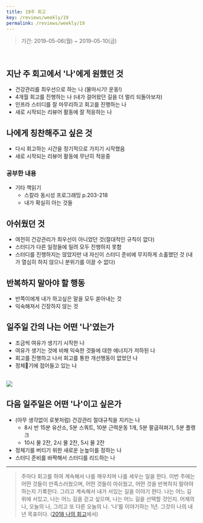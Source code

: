 ```yaml
---
title: 19주 회고
key: /reviews/weekly/19
permalink: /reviews/weekly/19
---
```


> 기간: 2019-05-06(월) ~ 2019-05-10(금)
<br/>

## 지난 주 회고에서 '나'에게 원했던 것
- 건강관리를 최우선으로 하는 나 (물마시기! 운동!)
- 4개월 회고를 진행하는 나 (내가 걸어왔던 길을 더 멀리 되돌아보자)
- 인프라 스터디를 잘 마무리하고 회고를 진행하는 나
- 새로 시작되는 리뷰어 활동에 잘 적응하는 나

## 나에게 칭찬해주고 싶은 것
- 다시 회고하는 시간을 정기적으로 가지기 시작했음
- 새로 시작되는 리뷰어 활동에 무난히 적응중

### 공부한 내용
- 기타 책읽기
  - 스칼라 동시성 프로그래밍 p.203-218
  - 내가 확실히 아는 것들

## 아쉬웠던 것
- 여전히 건강관리가 최우선이 아니었던 것(절대적인 규칙이 없다)
- 스터디가 다른 일정들에 밀려 모두 진행하지 못함
- 스터디를 진행하지는 않았지만 내 자신이 스터디 준비에 무지하게 소홀했던 것 (내가 열심히 하지 않으니 분위기를 이끌 수 없다)

## 반복하지 말아야 할 행동
- 반쪽이에게 내가 하고싶은 말을 모두 쏟아내는 것
- 익숙해져서 긴장하지 않는 것

## 일주일 간의 나는 어떤 '나'였는가
- 조금씩 여유가 생기기 시작한 나
- 여유가 생기는 것에 비해 익숙한 것들에 대한 에너지가 저하된 나
- 회고를 진행하고 나서 회고를 통한 개선행동이 없었던 나
- 정체기에 접어들고 있는 나

<br/>
<img src="https://github.com/ssosso/ssosso.github.io/blob/master/_posts/.images/19%EC%A3%BC-%ED%9A%8C%EA%B3%A0_1.jpeg?raw=true"/>
<br/>

## 다음 일주일은 어떤 '나'이고 싶은가
- (아무 생각없이 로봇처럼) 건강관리 절대규칙을 지키는 나
  - 8시 반 15분 유산소, 5분 스쿼트, 10분 근력운동 1개, 5분 팔굽혀펴기, 5분 플랭크
  - 10시 물 2잔, 2시 물 2잔, 5시 물 2잔
- 정체기를 버티기 위한 새로운 눈높이를 정하는 나
- 스터디 준비를 바짝해서 스터디를 리드하는 나

----

> 주마다 회고를 하여 계속해서 나를 깨우치며 나를 세우는 일을 한다. 이번 주에는 어떤 것들이 만족스러웠으며, 어떤 것들이 아쉬웠고, 어떤 것을 반복하지 말아야 하는지 기록한다. 그리고 계속해서 내가 서있는 길을 이야기 한다. 나는 어느 길 위에 서있고, 나는 어느 길을 걷고 싶으며, 나는 어느 길을 선택할 것인지. 어제의 나, 오늘의 나, 그리고 또 다른 오늘의 나. ‘나’를 이야기하는 1년. 그것이 나의 내년 목표이다. ([2018 나의 회고](https://ssosso.github.io/reviews/yearly/2018)에서)
